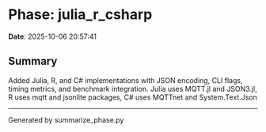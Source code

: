 # Phase: julia_r_csharp

**Date**: 2025-10-06 20:57:41

## Summary

Added Julia, R, and C# implementations with JSON encoding, CLI flags, timing metrics, and benchmark integration. Julia uses MQTT.jl and JSON3.jl, R uses mqtt and jsonlite packages, C# uses MQTTnet and System.Text.Json

---
Generated by summarize_phase.py
